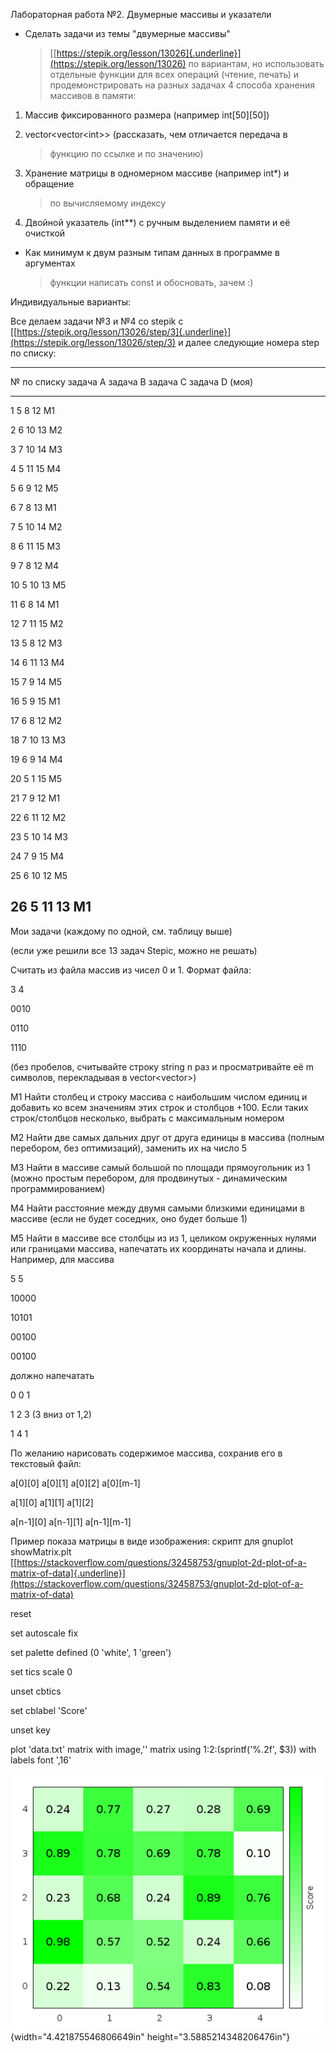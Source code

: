 Лабораторная работа №2. Двумерные массивы и указатели

-   Сделать задачи из темы "двумерные массивы"
    > [[https://stepik.org/lesson/13026]{.underline}](https://stepik.org/lesson/13026)
    > по вариантам, но использовать отдельные функции для всех операций
    > (чтение, печать) и продемонстрировать на разных задачах 4 способа
    > хранения массивов в памяти:

1.  Массив фиксированного размера (например int\[50\]\[50\])

2.  vector\<vector\<int\>\> (рассказать, чем отличается передача в
    > функцию по ссылке и по значению)

3.  Хранение матрицы в одномерном массиве (например int\*) и обращение
    > по вычисляемому индексу

4.  Двойной указатель (int\*\*) с ручным выделением памяти и её очисткой

-   Как минимум к двум разным типам данных в программе в аргументах
    > функции написать const и обосновать, зачем :)

Индивидуальные варианты:

Все делаем задачи №3 и №4 со stepik c
[[https://stepik.org/lesson/13026/step/3]{.underline}](https://stepik.org/lesson/13026/step/3)
и далее следующие номера step по списку:

  --------------------------------------------------------------------------
  № по списку    задача A       задача B       задача C       задача D (моя)
  -------------- -------------- -------------- -------------- --------------
  1              5              8              12             M1

  2              6              10             13             M2

  3              7              10             14             M3

  4              5              11             15             M4

  5              6              9              12             M5

  6              7              8              13             M1

  7              5              10             14             M2

  8              6              11             15             M3

  9              7              8              12             M4

  10             5              10             13             M5

  11             6              8              14             M1

  12             7              11             15             M2

  13             5              8              12             M3

  14             6              11             13             M4

  15             7              9              14             M5

  16             5              9              15             M1

  17             6              8              12             M2

  18             7              10             13             M3

  19             6              9              14             M4

  20             5              1              15             M5

  21             7              9              12             M1

  22             6              11             12             M2

  23             5              10             14             M3

  24             7              9              15             M4

  25             6              10             12             M5

  26             5              11             13             М1
  --------------------------------------------------------------------------

Мои задачи (каждому по одной, см. таблицу выше)

(если уже решили все 13 задач Stepic, можно не решать)

Считать из файла массив из чисел 0 и 1. Формат файла:

3 4

0010

0110

1110

(без пробелов, считывайте строку string n раз и просматривайте её m
символов, перекладывая в vector\<vector\>)

М1 Найти столбец и строку массива с наибольшим числом единиц и добавить
ко всем значениям этих строк и столбцов +100. Если таких строк/столбцов
несколько, выбрать с максимальным номером

М2 Найти две самых дальних друг от друга единицы в массива (полным
перебором, без оптимизаций), заменить их на число 5

М3 Найти в массиве самый большой по площади прямоугольник из 1 (можно
простым перебором, для продвинутых - динамическим программированием)

М4 Найти расстояние между двумя самыми близкими единицами в массиве
(если не будет соседних, оно будет больше 1)

М5 Найти в массиве все столбцы из из 1, целиком окруженных нулями или
границами массива, напечатать их координаты начала и длины. Например,
для массива

5 5

10000

10101

00100

00100

должно напечатать

0 0 1

1 2 3 (3 вниз от 1,2)

1 4 1

По желанию нарисовать содержимое массива, сохранив его в текстовый файл:

a\[0\]\[0\] a\[0\]\[1\] a\[0\]\[2\] a\[0\]\[m-1\]

a\[1\]\[0\] a\[1\]\[1\] a\[1\]\[2\]

a\[n-1\]\[0\] a\[n-1\]\[1\] a\[n-1\]\[m-1\]

Пример показа матрицы в виде изображения: скрипт для gnuplot
showMatrix.plt\
[[https://stackoverflow.com/questions/32458753/gnuplot-2d-plot-of-a-matrix-of-data]{.underline}](https://stackoverflow.com/questions/32458753/gnuplot-2d-plot-of-a-matrix-of-data)

reset

set autoscale fix

set palette defined (0 \'white\', 1 \'green\')

set tics scale 0

unset cbtics

set cblabel \'Score\'

unset key

plot \'data.txt\' matrix with image,\'\' matrix using
1:2:(sprintf(\'%.2f\', \$3)) with labels font \',16\'

![](./image1.png){width="4.421875546806649in"
height="3.5885214348206476in"}
